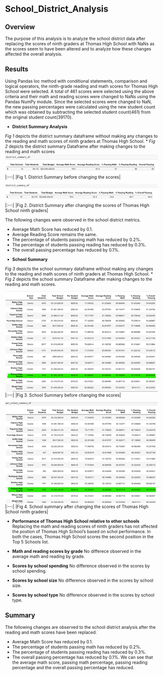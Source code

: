 # School_District_Analysis

## Overview
The purpose of this analysis is to analyze the school district data after replacing the scores of ninth graders at Thomas High School with NaNs as the scores seem to have been altered and to analyze how these changes affected the overall analysis. 

## Results
Using Pandas loc method with conditional statements, comparison and logical operators, the ninth-grade reading and math scores for Thomas High School were selected. A total of 461 scores were selected using the above criteria and their math and reading scores were changed to NaNs using the Pandas NumPy module. Since the selected scores were changed to NaN, the new passing percentages were calculated using the new student count which was obtained by subtracting the selected student count(461) from the original student count(39170).
- **District Summary Analysis** 

 *Fig 1*  depicts the district summary dataframe without making any changes to the reading and math scores of ninth graders at Thomas High School. * *Fig 2*  depicts the district summary Dataframe after making changes to the reading and math scores 
![district_summ_bfr](https://github.com/chinzjay/School_District_Analysis/blob/main/district_summ_bfr.PNG)
|:--:|
|Fig 1. District Summary before changing the scores|

![district_summ_aftr](https://github.com/chinzjay/School_District_Analysis/blob/main/district_summ_aftr.PNG)
|:--:|
|Fig 2. District Summary after changing the scores of Thomas High School ninth graders|

The following changes were observed in the school district metrics.
  * Average Math Score has reduced by 0.1.
  * Average Reading Score remains the same.
  * The percentage of students passing math has reduced by 0.2%.
  * The percentage of students passing reading has reduced by 0.3%.
  * The overall passing percentage has reduced by 0.1%.

- **School Summary**

*Fig 3*  depicts the school summary dataframe without making any changes to the reading and math scores of ninth graders at Thomas High School. * *Fig 2*  depicts the school summary Dataframe after making changes to the reading and math scores. 

![per_school_bfr](https://github.com/chinzjay/School_District_Analysis/blob/main/per_school_bfr.PNG)
|:--:|
|Fig 3. School Summary before changing the scores|

![per_school_aftr](https://github.com/chinzjay/School_District_Analysis/blob/main/per_school_aftr.PNG)
|:--:|
|Fig 4. School summary after changing the scores of Thomas High School ninth graders|

- **Performance of Thomas High School relative to other schools**
Replacing the math and reading scores of ninth graders has not affected the postion of Thomas High School’s based on schol performance. In both the cases, Thomas High School scores the second position in the Top 5 Schools list.

- **Math and reading scores by grade**
No differece observed in the average math and reading  by grade.

- **Scores by school spending**
No difference observed in the scores by school spending.

- **Scores by school size**
No difference observed in the scores by school size.

- **Scores by school type**
No difference observed in the scores by school type.

## Summary
The following changes are observed to the school district analysis after the reading and math scores have been replaced.
  - Average Math Score has reduced by 0.1.
  - The percentage of students passing math has reduced by 0.2%.
  - The percentage of students passing reading has reduced by 0.3%.
  - The overall passing percentage has reduced by 0.1%.
We can see that the average math score, passing math percentage, passing reading percentage and the overall passing percentage has reduced.
